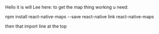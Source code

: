 Hello it is will Lee here:
to get the map thing working u need:

npm install react-native-maps --save
react-native link react-native-maps

then that import line at the top 